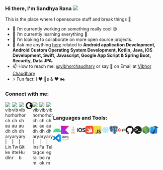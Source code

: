 ### Hi there, I'm Sandhya Rana <img src="https://media.giphy.com/media/hvRJCLFzcasrR4ia7z/giphy.gif" width="25px">

<!--
**vibhorchaudhary/vibhorchaudhary** is a ✨ _special_ ✨ repository because its `README.md` (this file) appears on your GitHub profile. -->

This is the place where I opensource stuff and break things 🤣

- 🔭 I’m currently working on something really cool 😉
- 🌱 I’m currently learning everything 🤣
- 👯 I’m looking to collaborate on more open source projects.
- 💬 Ask me anything [here](https://github.com/vibhorchaudhary/vibhorchaudhary/issues) related to <b>Android application Development, Android Custom Operating System Development, Kotlin, Java, iOS Development, Swift, Javascript, Google App Script & Spring Boot, Security, Data JPA.</b>
- 📫 How to reach me: [@vibhorchaudhary][linkedin] or say 👋 on Email at [Vibhor Chaudhary](mailto:vibhorchaudhary@yahoo.com)
- ⚡ Fun fact: I ❤️ 🐶s & ❤️ 🏍️

### Connect with me:

[<img align="left" alt="vibhorchaudhary | LinkedIn" width="22px" src="https://cdn.jsdelivr.net/npm/simple-icons@v3/icons/linkedin.svg" />][linkedin]
[<img align="left" alt="vibhorchaudhary | Twitter" width="22px" src="https://cdn.jsdelivr.net/npm/simple-icons@v3/icons/twitter.svg" />][twitter]
[<img align="left" alt="vibhorchaudhary | GitHub" width="22px" src="https://cdn.jsdelivr.net/npm/simple-icons@v3/icons/github.svg" />][github]
[<img align="left" alt="vibhorchaudhary | XDA Developers" width="22px" src="https://raw.githubusercontent.com/iconic/open-iconic/master/svg/globe.svg" />][website]
[<img align="left" alt="vibhorchaudhary | Instagram" width="22px" src="https://cdn.jsdelivr.net/npm/simple-icons@v3/icons/instagram.svg" />][instagram]
[<img align="left" alt="vibhorchaudhary | Facebook" width="22px" src="https://cdn.jsdelivr.net/npm/simple-icons@v3/icons/facebook.svg" />][facebook]
[<img align="left" alt="vibhorchaudhary | Telegram" width="22px" src="https://cdn.jsdelivr.net/npm/simple-icons@v3/icons/telegram.svg" />][telegram]

<br />

### Languages and Tools:
<img align="left" alt="Android" width="26px" src="https://raw.githubusercontent.com/github/explore/80688e429a7d4ef2fca1e82350fe8e3517d3494d/topics/android/android.png" />
<img align="left" alt="Kotlin" width="26px" src="https://raw.githubusercontent.com/github/explore/80688e429a7d4ef2fca1e82350fe8e3517d3494d/topics/kotlin/kotlin.png" />
<img align="left" alt="Java" width="26px" src="https://raw.githubusercontent.com/github/explore/80688e429a7d4ef2fca1e82350fe8e3517d3494d/topics/java/java.png" />
<img align="left" alt="iOS" width="26px" src="https://raw.githubusercontent.com/github/explore/80688e429a7d4ef2fca1e82350fe8e3517d3494d/topics/ios/ios.png" />
<img align="left" alt="Swift" width="26px" src="https://raw.githubusercontent.com/github/explore/80688e429a7d4ef2fca1e82350fe8e3517d3494d/topics/swift/swift.png" />
<img align="left" alt="JavaScript" width="26px" src="https://raw.githubusercontent.com/github/explore/80688e429a7d4ef2fca1e82350fe8e3517d3494d/topics/javascript/javascript.png" />
<img align="left" alt="React" width="26px" src="https://raw.githubusercontent.com/github/explore/80688e429a7d4ef2fca1e82350fe8e3517d3494d/topics/react/react.png" />
<img align="left" alt="PostgreSQL" width="26px" src="https://raw.githubusercontent.com/github/explore/80688e429a7d4ef2fca1e82350fe8e3517d3494d/topics/postgresql/postgresql.png" />
<img align="left" alt="Git" width="26px" src="https://raw.githubusercontent.com/github/explore/80688e429a7d4ef2fca1e82350fe8e3517d3494d/topics/git/git.png" />
<img align="left" alt="GitHub" width="26px" src="https://raw.githubusercontent.com/github/explore/78df643247d429f6cc873026c0622819ad797942/topics/github/github.png" />
<img align="left" alt="Terminal" width="26px" src="https://raw.githubusercontent.com/github/explore/80688e429a7d4ef2fca1e82350fe8e3517d3494d/topics/terminal/terminal.png" />
<img align="left" alt="Node.js" width="26px" src="https://raw.githubusercontent.com/github/explore/80688e429a7d4ef2fca1e82350fe8e3517d3494d/topics/nodejs/nodejs.png" />
<img align="left" alt="XCode" width="26px" src="https://raw.githubusercontent.com/github/explore/80688e429a7d4ef2fca1e82350fe8e3517d3494d/topics/xcode/xcode.png" />
<img align="left" alt="Visual Studio Code" width="26px" src="https://raw.githubusercontent.com/github/explore/80688e429a7d4ef2fca1e82350fe8e3517d3494d/topics/visual-studio-code/visual-studio-code.png" />
<img align="left" alt="AWS" width="26px" src="https://raw.githubusercontent.com/github/explore/80688e429a7d4ef2fca1e82350fe8e3517d3494d/topics/aws/aws.png" />

<br />
<br />

[website]: https://forum.xda-developers.com/m/vibhorchaudhary.5991465/
[linkedin]: https://linkedin.com/in/vibhorchaudhary
[instagram]: https://www.instagram.com/mr.vibhorchaudhary/
[twitter]: https://twitter.com/vibhorchaudhry
[facebook]: https://www.facebook.com/vibhorchaudhary
[github]: https://github.com/vibhorchaudhary
[telegram]: https://t.me/vibhorchaudhary
